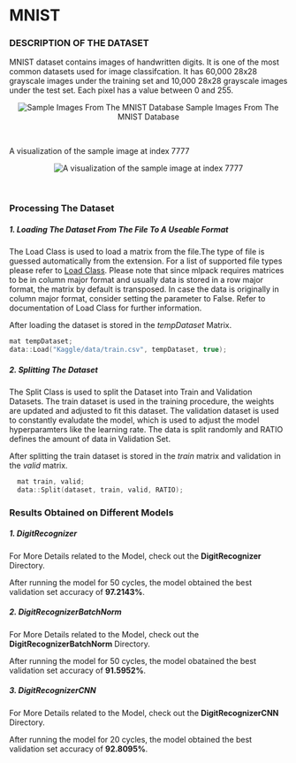 # MNIST

### DESCRIPTION OF THE DATASET

MNIST dataset contains images of handwritten digits. It is one of the most common datasets used for image classifcation. It has 60,000 28x28 grayscale images under the training set and 10,000 28x28 grayscale images under the test set. Each pixel has a value between 0 and 255.

<p  align="center">

<img  alt="Sample Images From The MNIST Database"  src="https://upload.wikimedia.org/wikipedia/commons/2/27/MnistExamples.png">
Sample Images From The MNIST Database
</p>

<br/>

<centre>A visualization of the sample image at index 7777<centre>

<p  align="center">

<img  alt="A visualization of the sample image at index 7777"  src="https://miro.medium.com/max/490/1*nlfLUgHUEj5vW7WVJpxY-g.png">
</p>

<br/>

### Processing The Dataset

##### 1. Loading The Dataset From The File To A Useable Format

The Load Class is used to load a matrix from the file.The type of file is guessed automatically from the extension. For a list of supported file types please refer to [Load Class](https://github.com/mlpack/mlpack/blob/master/src/mlpack/core/data/load.hpp). Please note that since mlpack requires matrices to be in column major format and usually data is stored in a row major format, the matrix by default is transposed. In case the data is originally in column major format, consider setting the parameter to False. Refer to documentation of Load Class for further information.

After loading the dataset is stored in the _tempDataset_ Matrix.

```cpp
mat tempDataset;
data::Load("Kaggle/data/train.csv", tempDataset, true);
```

##### 2. Splitting The Dataset

The Split Class is used to split the Dataset into Train and Validation Datasets. The train dataset is used in the training procedure, the weights are updated and adjusted to fit this dataset. The validation dataset is used to constantly evaludate the model, which is used to adjust the model hyperparamters like the learning rate. The data is split randomly and RATIO defines the amount of data in Validation Set.

After splitting the train dataset is stored in the _train_ matrix and validation in the _valid_ matrix.

```cpp
  mat train, valid;
  data::Split(dataset, train, valid, RATIO);
```

### Results Obtained on Different Models

##### 1. DigitRecognizer

For More Details related to the Model, check out the **DigitRecognizer** Directory.

After running the model for 50 cycles, the model obtained the best validation set accuracy of **97.2143%**.

##### 2. DigitRecognizerBatchNorm

For More Details related to the Model, check out the **DigitRecognizerBatchNorm** Directory.

After running the model for 50 cycles, the model obatained the best validation set accuracy of **91.5952%**.

##### 3. DigitRecognizerCNN

For More Details related to the Model, check out the **DigitRecognizerCNN** Directory.

After running the model for 20 cycles, the model obtained the best validation set accuracy of **92.8095%**.
